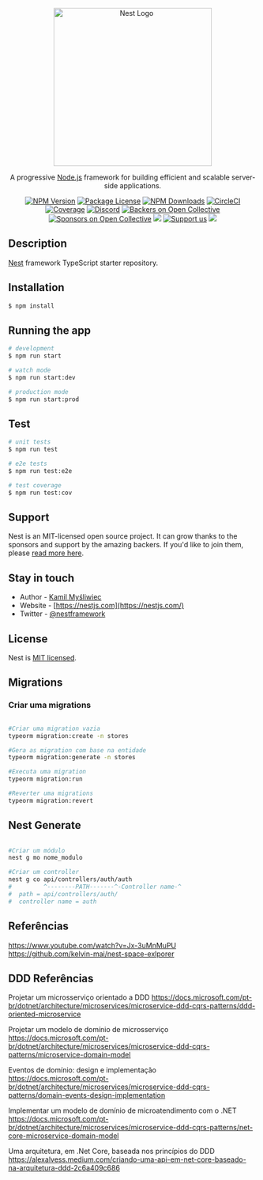 <p align="center">
  <a href="http://nestjs.com/" target="blank"><img src="https://nestjs.com/img/logo_text.svg" width="320" alt="Nest Logo" /></a>
</p>

[circleci-image]: https://img.shields.io/circleci/build/github/nestjs/nest/master?token=abc123def456
[circleci-url]: https://circleci.com/gh/nestjs/nest

  <p align="center">A progressive <a href="http://nodejs.org" target="_blank">Node.js</a> framework for building efficient and scalable server-side applications.</p>
    <p align="center">
<a href="https://www.npmjs.com/~nestjscore" target="_blank"><img src="https://img.shields.io/npm/v/@nestjs/core.svg" alt="NPM Version" /></a>
<a href="https://www.npmjs.com/~nestjscore" target="_blank"><img src="https://img.shields.io/npm/l/@nestjs/core.svg" alt="Package License" /></a>
<a href="https://www.npmjs.com/~nestjscore" target="_blank"><img src="https://img.shields.io/npm/dm/@nestjs/common.svg" alt="NPM Downloads" /></a>
<a href="https://circleci.com/gh/nestjs/nest" target="_blank"><img src="https://img.shields.io/circleci/build/github/nestjs/nest/master" alt="CircleCI" /></a>
<a href="https://coveralls.io/github/nestjs/nest?branch=master" target="_blank"><img src="https://coveralls.io/repos/github/nestjs/nest/badge.svg?branch=master#9" alt="Coverage" /></a>
<a href="https://discord.gg/G7Qnnhy" target="_blank"><img src="https://img.shields.io/badge/discord-online-brightgreen.svg" alt="Discord"/></a>
<a href="https://opencollective.com/nest#backer" target="_blank"><img src="https://opencollective.com/nest/backers/badge.svg" alt="Backers on Open Collective" /></a>
<a href="https://opencollective.com/nest#sponsor" target="_blank"><img src="https://opencollective.com/nest/sponsors/badge.svg" alt="Sponsors on Open Collective" /></a>
  <a href="https://paypal.me/kamilmysliwiec" target="_blank"><img src="https://img.shields.io/badge/Donate-PayPal-ff3f59.svg"/></a>
    <a href="https://opencollective.com/nest#sponsor"  target="_blank"><img src="https://img.shields.io/badge/Support%20us-Open%20Collective-41B883.svg" alt="Support us"></a>
  <a href="https://twitter.com/nestframework" target="_blank"><img src="https://img.shields.io/twitter/follow/nestframework.svg?style=social&label=Follow"></a>
</p>
  <!--[![Backers on Open Collective](https://opencollective.com/nest/backers/badge.svg)](https://opencollective.com/nest#backer)
  [![Sponsors on Open Collective](https://opencollective.com/nest/sponsors/badge.svg)](https://opencollective.com/nest#sponsor)-->

## Description

[Nest](https://github.com/nestjs/nest) framework TypeScript starter repository.

## Installation

```bash
$ npm install
```

## Running the app

```bash
# development
$ npm run start

# watch mode
$ npm run start:dev

# production mode
$ npm run start:prod
```

## Test

```bash
# unit tests
$ npm run test

# e2e tests
$ npm run test:e2e

# test coverage
$ npm run test:cov
```

## Support

Nest is an MIT-licensed open source project. It can grow thanks to the sponsors and support by the amazing backers. If you'd like to join them, please [read more here](https://docs.nestjs.com/support).

## Stay in touch

- Author - [Kamil Myśliwiec](https://kamilmysliwiec.com)
- Website - [https://nestjs.com](https://nestjs.com/)
- Twitter - [@nestframework](https://twitter.com/nestframework)

## License

Nest is [MIT licensed](LICENSE).


## Migrations

### Criar uma migrations
```bash

#Criar uma migration vazia
typeorm migration:create -n stores

#Gera as migration com base na entidade
typeorm migration:generate -n stores

#Executa uma migration
typeorm migration:run

#Reverter uma migrations
typeorm migration:revert
```

## Nest Generate 
```bash

#Criar um módulo
nest g mo nome_modulo

#Criar um controller
nest g co api/controllers/auth/auth
#         ^--------PATH-------^-Controller name-^
#  path = api/controllers/auth/
#  controller name = auth
```



## Referências

https://www.youtube.com/watch?v=Jx-3uMnMuPU
https://github.com/kelvin-mai/nest-space-exlporer


## DDD Referências

Projetar um microsserviço orientado a DDD
https://docs.microsoft.com/pt-br/dotnet/architecture/microservices/microservice-ddd-cqrs-patterns/ddd-oriented-microservice

Projetar um modelo de domínio de microsserviço
https://docs.microsoft.com/pt-br/dotnet/architecture/microservices/microservice-ddd-cqrs-patterns/microservice-domain-model

Eventos de domínio: design e implementação
https://docs.microsoft.com/pt-br/dotnet/architecture/microservices/microservice-ddd-cqrs-patterns/domain-events-design-implementation

Implementar um modelo de domínio de microatendimento com o .NET
https://docs.microsoft.com/pt-br/dotnet/architecture/microservices/microservice-ddd-cqrs-patterns/net-core-microservice-domain-model

Uma arquitetura, em .Net Core, baseada nos princípios do DDD
https://alexalvess.medium.com/criando-uma-api-em-net-core-baseado-na-arquitetura-ddd-2c6a409c686
